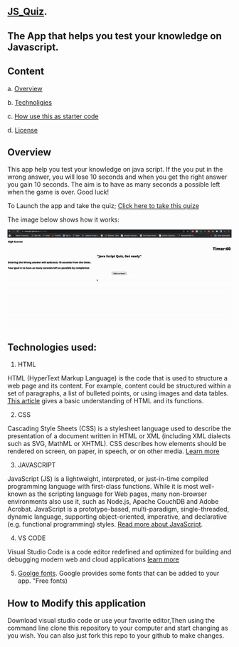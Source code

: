 
   ## [JS_Quiz](https://shangfii.github.io/JS_Quiz/). 
## The App that helps you test your knowledge on Javascript. 


## Content 

a. [Overview](https://github.com/shangfii/JS_Quiz#overview)

b. [Technoligies](https://github.com/shangfii/JS_Quiz#technologies-used)

c. [How use this as starter code](https://github.com/shangfii/JS_Quiz#how-to-modify-this-application)


d. [License](https://github.com/shangfii/JS_Quiz/blob/main/LICENSE)

## Overview

This app help you test your knowledge on java script. If the you put in the wrong answer, you will lose 10 seconds and when you get the right answer
you gain 10 seconds. The aim is to have as many seconds a possible left when the game is over. Good luck!

To Launch the app and take the quiz; [Click here to take this quize](https://shangfii.github.io/JS_Quiz/) 


The image below shows how it works:

![UseCase of Quiz App](https://github.com/shangfii/JS_Quiz/blob/main/ezgif.com-gif-maker.gif)


## Technologies used:

1. HTML


HTML (HyperText Markup Language) is the code that is used to structure a web page and its content. For example, content could be structured within a set of paragraphs, a list of bulleted points, or using images and data tables. [This article](https://developer.mozilla.org/en-US/docs/Learn/Getting_started_with_the_web/HTML_basics) gives a basic understanding of HTML and its functions.
 
2. CSS

Cascading Style Sheets (CSS) is a stylesheet language used to describe the presentation of a document written in HTML or XML (including XML dialects such as SVG, MathML or XHTML). CSS describes how elements should be rendered on screen, on paper, in speech, or on other media. [Learn more](https://developer.mozilla.org/en-US/docs/Learn/Getting_started_with_the_web/HTML_basics)

3. JAVASCRIPT

JavaScript (JS) is a lightweight, interpreted, or just-in-time compiled programming language with first-class functions. While it is most well-known as the scripting language for Web pages, many non-browser environments also use it, such as Node.js, Apache CouchDB and Adobe Acrobat. JavaScript is a prototype-based, multi-paradigm, single-threaded, dynamic language, supporting object-oriented, imperative, and declarative (e.g. functional programming) styles. [Read more about JavaScript](https://developer.mozilla.org/en-US/docs/Web/JavaScript).

4. VS CODE 


Visual Studio Code is a code editor redefined and optimized for building and debugging modern web and cloud applications
[learn more](https://code.visualstudio.com/)

5. [Goolge fonts](https://fonts.google.com/). Google provides some fonts that can be added to your app. "Free fonts)

## How to Modify this application

Download visual studio code or use your favorite editor,Then using the command line clone this repository to your computer and start changing as you wish.
You can also just fork this repo to your github to make changes.


